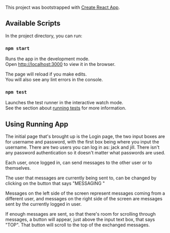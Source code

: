 This project was bootstrapped with [Create React App](https://github.com/facebook/create-react-app).

## Available Scripts

In the project directory, you can run:

### `npm start`

Runs the app in the development mode.<br />
Open [http://localhost:3000](http://localhost:3000) to view it in the browser.

The page will reload if you make edits.<br />
You will also see any lint errors in the console.

### `npm test`

Launches the test runner in the interactive watch mode.<br />
See the section about [running tests](https://facebook.github.io/create-react-app/docs/running-tests) for more information.

## Using Running App

The initial page that's brought up is the Login page, the two input boxes are for username and password, with the first box being where you input the username.  There are two users you can log in as: jack and jill.  There isn't any password authentication so it doesn't matter what passwords are used.

Each user, once logged in, can send messages to the other user or to themselves.

The user that messages are currently being sent to, can be changed by clicking on the button that says "MESSAGING <user>"

Messages on the left side of the screen represent messages coming from a different user, and messages on the right side of the screen are messages sent by the currently logged in user.

If enough messages are sent, so that there's room for scrolling through messages, a button will appear, just above the input text box, that says "TOP". That button will scroll to the top of the exchanged messages.
